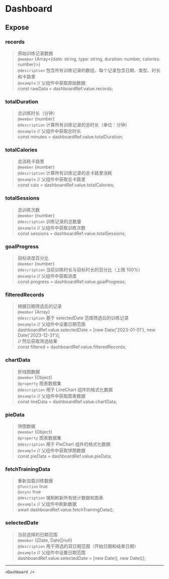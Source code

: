 # Dashboard

## Expose

### records

> 原始训练记录数据 <br/>`@member` {Array&lt;{date: string, type: string, duration: number, calories: number}&gt;}<br/>`@description` 包含所有训练记录的数组，每个记录包含日期、类型、时长和卡路里<br/>`@example` // 父组件中获取原始数据<br/>const rawData = dashboardRef.value.records;

### totalDuration

> 总训练时长（分钟） <br/>`@member` {number}<br/>`@description` 计算所有训练记录的总时长（单位：分钟）<br/>`@example` // 父组件中获取总时长<br/>const minutes = dashboardRef.value.totalDuration;

### totalCalories

> 总消耗卡路里 <br/>`@member` {number}<br/>`@description` 计算所有训练记录的总卡路里消耗<br/>`@example` // 父组件中获取总卡路里<br/>const cals = dashboardRef.value.totalCalories;

### totalSessions

> 总训练次数 <br/>`@member` {number}<br/>`@description` 训练记录的总数量<br/>`@example` // 父组件中获取训练次数<br/>const sessions = dashboardRef.value.totalSessions;

### goalProgress

> 目标进度百分比 <br/>`@member` {number}<br/>`@description` 当前训练时长与目标时长的百分比（上限 100%）<br/>`@example` // 父组件中获取进度<br/>const progress = dashboardRef.value.goalProgress;

### filteredRecords

> 根据日期筛选后的记录 <br/>`@member` {Array}<br/>`@description` 基于 selectedDate 范围筛选后的训练记录<br/>`@example` // 父组件中设置日期范围<br/>dashboardRef.value.selectedDate = [new Date('2023-01-01'), new Date('2023-12-31')];<br/>// 然后获取筛选结果<br/>const filtered = dashboardRef.value.filteredRecords;

### chartData

> 折线图数据 <br/>`@member` {Object}<br/>`@property` 图表数据集<br/>`@description` 用于 LineChart 组件的格式化数据<br/>`@example` // 父组件中获取图表数据<br/>const lineData = dashboardRef.value.chartData;

### pieData

> 饼图数据 <br/>`@member` {Object}<br/>`@property` 图表数据集<br/>`@description` 用于 PieChart 组件的格式化数据<br/>`@example` // 父组件中获取饼图数据<br/>const pieData = dashboardRef.value.pieData;

### fetchTrainingData

> 重新加载训练数据 <br/>`@function` true<br/>`@async` true<br/>`@description` 强制刷新所有统计数据和图表<br/>`@example` // 父组件中刷新数据<br/>await dashboardRef.value.fetchTrainingData();

### selectedDate

> 当前选择的日期范围 <br/>`@member` {[Date, Date]\|null}<br/>`@description` 用于筛选的双日期范围（开始日期和结束日期）<br/>`@example` // 父组件中设置日期范围<br/>dashboardRef.value.selectedDate = [new Date(), new Date()];

---

```vue live
<Dashboard />
```
